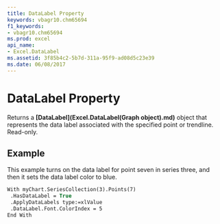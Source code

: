 ```yaml
---
title: DataLabel Property
keywords: vbagr10.chm65694
f1_keywords:
- vbagr10.chm65694
ms.prod: excel
api_name:
- Excel.DataLabel
ms.assetid: 3f85b4c2-5b7d-311a-95f9-ad08d5c23e39
ms.date: 06/08/2017
---
```



# DataLabel Property

Returns a  **[DataLabel](Excel.DataLabel(Graph object).md)** object that represents the data label associated with the specified point or trendline. Read-only.


## Example

This example turns on the data label for point seven in series three, and then it sets the data label color to blue.


```vb
With myChart.SeriesCollection(3).Points(7) 
 .HasDataLabel = True 
 .ApplyDataLabels type:=xlValue 
 .DataLabel.Font.ColorIndex = 5 
End With
```


